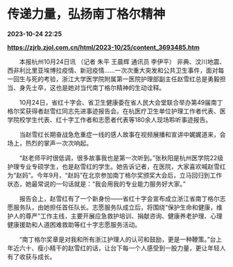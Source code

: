 # 传递力量，弘扬南丁格尔精神

**2023-10-24 22:25**

**https://zjrb.zjol.com.cn/html/2023-10/25/content_3693485.htm**

　　本报杭州10月24日讯 （记者 朱平 王晨辉 通讯员 李伊平） 非典、汶川地震、西非利比里亚埃博拉疫情、新冠疫情……一次次重大突发和公共卫生事件，面对每一回生与死的考验，浙江大学医学院附属第一医院护理部副主任赵雪红总是勇毅担当、身先士卒，这也是她对当代南丁格尔精神的生动诠释。

　　10月24日，省红十字会、省卫生健康委在省人民大会堂联合举办第49届南丁格尔奖获得者赵雪红同志先进事迹报告会。在杭医疗卫生单位护理工作者代表、医学院校学生代表、红十字工作者和志愿者代表等180余人现场聆听事迹报告。

　　当赵雪红长期奋战急危重症一线的感人故事在视频展播和宣讲中娓娓道来，会场上，热烈的掌声一次次响起。

　　“赵老师平时很低调，很多故事我也是第一次听到。”张秋阳是杭州医学院22级护理专业专硕学生，也是赵雪红的学生。她告诉记者，在医院，大家喜欢喊赵雪红为“赵妈”。今年9月，“赵妈”在北京参加南丁格尔奖颁奖大会后，立马回归到工作状态，她最常说的一句话就是：“我会用我的专业能力服务好大家。”

　　报告会上，赵雪红有了一个新身份——省红十字会宣布成立浙江省南丁格尔志愿服务队，由她担任首任队长。志愿服务队成立后，将围绕“保护生命和健康，维护人的尊严”工作主线，主要开展应急救护培训、捐献咨询、健康养老护理、心理健康援助和人道困难救助等红十字志愿服务活动。

　　“南丁格尔奖章是对我和所有浙江护理人的认可和鼓励，更是一种鞭策。”台上年近六十、瘦小精干的赵雪红的话，让台下每一个人感受到一股力量，更让年轻人有了收获与成长。